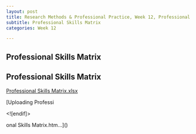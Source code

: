 ```yaml
---
layout: post
title: Research Methods & Professional Practice, Week 12, Professional Skills Matrix
subtitle: Professional Skills Matrix
categories: Week 12

--- 
```


## Professional Skills Matrix

## Professional Skills Matrix

[Professional Skills Matrix.xlsx](https://github.com/user-attachments/files/19762346/Professional.Skills.Matrix.xlsx)


[Uploading Professi<html xmlns:v="urn:schemas-microsoft-com:vml"
xmlns:o="urn:schemas-microsoft-com:office:office"
xmlns:x="urn:schemas-microsoft-com:office:excel"
xmlns="http://www.w3.org/TR/REC-html40">

<head>
<meta name="Excel Workbook Frameset">
<meta http-equiv=Content-Type content="text/html; charset=windows-1252">
<meta name=ProgId content=Excel.Sheet>
<meta name=Generator content="Microsoft Excel 15">
<link rel=File-List href="Professional%20Skills%20Matrix_files/filelist.xml">
<![if !supportTabStrip]>
<link id="shLink" href="Professional%20Skills%20Matrix_files/sheet001.htm">

<link id="shLink">

<script language="JavaScript">
<!--
 var c_lTabs=1;

 var c_rgszSh=new Array(c_lTabs);
 c_rgszSh[0] = "Skills�Matrix";



 var c_rgszClr=new Array(8);
 c_rgszClr[0]="window";
 c_rgszClr[1]="buttonface";
 c_rgszClr[2]="windowframe";
 c_rgszClr[3]="windowtext";
 c_rgszClr[4]="threedlightshadow";
 c_rgszClr[5]="threedhighlight";
 c_rgszClr[6]="threeddarkshadow";
 c_rgszClr[7]="threedshadow";

 var g_iShCur;
 var g_rglTabX=new Array(c_lTabs);

function fnGetIEVer()
{
 var ua=window.navigator.userAgent
 var msie=ua.indexOf("MSIE")
 if (msie>0 && window.navigator.platform=="Win32")
  return parseInt(ua.substring(msie+5,ua.indexOf(".", msie)));
 else
  return 0;
}

function fnBuildFrameset()
{
 var szHTML="<frameset rows=\"*,18\" border=0 width=0 frameborder=no framespacing=0>"+
  "<frame src=\""+document.all.item("shLink")[0].href+"\" name=\"frSheet\" noresize>"+
  "<frameset cols=\"54,*\" border=0 width=0 frameborder=no framespacing=0>"+
  "<frame src=\"\" name=\"frScroll\" marginwidth=0 marginheight=0 scrolling=no>"+
  "<frame src=\"\" name=\"frTabs\" marginwidth=0 marginheight=0 scrolling=no>"+
  "</frameset></frameset><plaintext>";

 with (document) {
  open("text/html","replace");
  write(szHTML);
  close();
 }

 fnBuildTabStrip();
}

function fnBuildTabStrip()
{
 var szHTML=
  "<html><head><style>.clScroll {font:8pt Courier New;color:"+c_rgszClr[6]+";cursor:default;line-height:10pt;}"+
  ".clScroll2 {font:10pt Arial;color:"+c_rgszClr[6]+";cursor:default;line-height:11pt;}</style></head>"+
  "<body onclick=\"event.returnValue=false;\" ondragstart=\"event.returnValue=false;\" onselectstart=\"event.returnValue=false;\" bgcolor="+c_rgszClr[4]+" topmargin=0 leftmargin=0><table cellpadding=0 cellspacing=0 width=100%>"+
  "<tr><td colspan=6 height=1 bgcolor="+c_rgszClr[2]+"></td></tr>"+
  "<tr><td style=\"font:1pt\">&nbsp;<td>"+
  "<td valign=top id=tdScroll class=\"clScroll\" onclick=\"parent.fnFastScrollTabs(0);\" onmouseover=\"parent.fnMouseOverScroll(0);\" onmouseout=\"parent.fnMouseOutScroll(0);\"><a>&#171;</a></td>"+
  "<td valign=top id=tdScroll class=\"clScroll2\" onclick=\"parent.fnScrollTabs(0);\" ondblclick=\"parent.fnScrollTabs(0);\" onmouseover=\"parent.fnMouseOverScroll(1);\" onmouseout=\"parent.fnMouseOutScroll(1);\"><a>&lt</a></td>"+
  "<td valign=top id=tdScroll class=\"clScroll2\" onclick=\"parent.fnScrollTabs(1);\" ondblclick=\"parent.fnScrollTabs(1);\" onmouseover=\"parent.fnMouseOverScroll(2);\" onmouseout=\"parent.fnMouseOutScroll(2);\"><a>&gt</a></td>"+
  "<td valign=top id=tdScroll class=\"clScroll\" onclick=\"parent.fnFastScrollTabs(1);\" onmouseover=\"parent.fnMouseOverScroll(3);\" onmouseout=\"parent.fnMouseOutScroll(3);\"><a>&#187;</a></td>"+
  "<td style=\"font:1pt\">&nbsp;<td></tr></table></body></html>";

 with (frames['frScroll'].document) {
  open("text/html","replace");
  write(szHTML);
  close();
 }

 szHTML =
  "<html><head>"+
  "<style>A:link,A:visited,A:active {text-decoration:none;"+"color:"+c_rgszClr[3]+";}"+
  ".clTab {cursor:hand;background:"+c_rgszClr[1]+";font:9pt Arial;padding-left:3px;padding-right:3px;text-align:center;}"+
  ".clBorder {background:"+c_rgszClr[2]+";font:1pt;}"+
  "</style></head><body onload=\"parent.fnInit();\" onselectstart=\"event.returnValue=false;\" ondragstart=\"event.returnValue=false;\" bgcolor="+c_rgszClr[4]+
  " topmargin=0 leftmargin=0><table id=tbTabs cellpadding=0 cellspacing=0>";

 var iCellCount=(c_lTabs+1)*2;

 var i;
 for (i=0;i<iCellCount;i+=2)
  szHTML+="<col width=1><col>";

 var iRow;
 for (iRow=0;iRow<6;iRow++) {

  szHTML+="<tr>";

  if (iRow==5)
   szHTML+="<td colspan="+iCellCount+"></td>";
  else {
   if (iRow==0) {
    for(i=0;i<iCellCount;i++)
     szHTML+="<td height=1 class=\"clBorder\"></td>";
   } else if (iRow==1) {
    for(i=0;i<c_lTabs;i++) {
     szHTML+="<td height=1 nowrap class=\"clBorder\">&nbsp;</td>";
     szHTML+=
      "<td id=tdTab height=1 nowrap class=\"clTab\" onmouseover=\"parent.fnMouseOverTab("+i+");\" onmouseout=\"parent.fnMouseOutTab("+i+");\">"+
      "<a href=\""+document.all.item("shLink")[i].href+"\" target=\"frSheet\" id=aTab>&nbsp;"+c_rgszSh[i]+"&nbsp;</a></td>";
    }
    szHTML+="<td id=tdTab height=1 nowrap class=\"clBorder\"><a id=aTab>&nbsp;</a></td><td width=100%></td>";
   } else if (iRow==2) {
    for (i=0;i<c_lTabs;i++)
     szHTML+="<td height=1></td><td height=1 class=\"clBorder\"></td>";
    szHTML+="<td height=1></td><td height=1></td>";
   } else if (iRow==3) {
    for (i=0;i<iCellCount;i++)
     szHTML+="<td height=1></td>";
   } else if (iRow==4) {
    for (i=0;i<c_lTabs;i++)
     szHTML+="<td height=1 width=1></td><td height=1></td>";
    szHTML+="<td height=1 width=1></td><td></td>";
   }
  }
  szHTML+="</tr>";
 }

 szHTML+="</table></body></html>";
 with (frames['frTabs'].document) {
  open("text/html","replace");
  charset=document.charset;
  write(szHTML);
  close();
 }
}

function fnInit()
{
 g_rglTabX[0]=0;
 var i;
 for (i=1;i<=c_lTabs;i++)
  with (frames['frTabs'].document.all.tbTabs.rows[1].cells[fnTabToCol(i-1)])
   g_rglTabX[i]=offsetLeft+offsetWidth-6;
}

function fnTabToCol(iTab)
{
 return 2*iTab+1;
}

function fnNextTab(fDir)
{
 var iNextTab=-1;
 var i;

 with (frames['frTabs'].document.body) {
  if (fDir==0) {
   if (scrollLeft>0) {
    for (i=0;i<c_lTabs&&g_rglTabX[i]<scrollLeft;i++);
    if (i<c_lTabs)
     iNextTab=i-1;
   }
  } else {
   if (g_rglTabX[c_lTabs]+6>offsetWidth+scrollLeft) {
    for (i=0;i<c_lTabs&&g_rglTabX[i]<=scrollLeft;i++);
    if (i<c_lTabs)
     iNextTab=i;
   }
  }
 }
 return iNextTab;
}

function fnScrollTabs(fDir)
{
 var iNextTab=fnNextTab(fDir);

 if (iNextTab>=0) {
  frames['frTabs'].scroll(g_rglTabX[iNextTab],0);
  return true;
 } else
  return false;
}

function fnFastScrollTabs(fDir)
{
 if (c_lTabs>16)
  frames['frTabs'].scroll(g_rglTabX[fDir?c_lTabs-1:0],0);
 else
  if (fnScrollTabs(fDir)>0) window.setTimeout("fnFastScrollTabs("+fDir+");",5);
}

function fnSetTabProps(iTab,fActive)
{
 var iCol=fnTabToCol(iTab);
 var i;

 if (iTab>=0) {
  with (frames['frTabs'].document.all) {
   with (tbTabs) {
    for (i=0;i<=4;i++) {
     with (rows[i]) {
      if (i==0)
       cells[iCol].style.background=c_rgszClr[fActive?0:2];
      else if (i>0 && i<4) {
       if (fActive) {
        cells[iCol-1].style.background=c_rgszClr[2];
        cells[iCol].style.background=c_rgszClr[0];
        cells[iCol+1].style.background=c_rgszClr[2];
       } else {
        if (i==1) {
         cells[iCol-1].style.background=c_rgszClr[2];
         cells[iCol].style.background=c_rgszClr[1];
         cells[iCol+1].style.background=c_rgszClr[2];
        } else {
         cells[iCol-1].style.background=c_rgszClr[4];
         cells[iCol].style.background=c_rgszClr[(i==2)?2:4];
         cells[iCol+1].style.background=c_rgszClr[4];
        }
       }
      } else
       cells[iCol].style.background=c_rgszClr[fActive?2:4];
     }
    }
   }
   with (aTab[iTab].style) {
    cursor=(fActive?"default":"hand");
    color=c_rgszClr[3];
   }
  }
 }
}

function fnMouseOverScroll(iCtl)
{
 frames['frScroll'].document.all.tdScroll[iCtl].style.color=c_rgszClr[7];
}

function fnMouseOutScroll(iCtl)
{
 frames['frScroll'].document.all.tdScroll[iCtl].style.color=c_rgszClr[6];
}

function fnMouseOverTab(iTab)
{
 if (iTab!=g_iShCur) {
  var iCol=fnTabToCol(iTab);
  with (frames['frTabs'].document.all) {
   tdTab[iTab].style.background=c_rgszClr[5];
  }
 }
}

function fnMouseOutTab(iTab)
{
 if (iTab>=0) {
  var elFrom=frames['frTabs'].event.srcElement;
  var elTo=frames['frTabs'].event.toElement;

  if ((!elTo) ||
   (elFrom.tagName==elTo.tagName) ||
   (elTo.tagName=="A" && elTo.parentElement!=elFrom) ||
   (elFrom.tagName=="A" && elFrom.parentElement!=elTo)) {

   if (iTab!=g_iShCur) {
    with (frames['frTabs'].document.all) {
     tdTab[iTab].style.background=c_rgszClr[1];
    }
   }
  }
 }
}

function fnSetActiveSheet(iSh)
{
 if (iSh!=g_iShCur) {
  fnSetTabProps(g_iShCur,false);
  fnSetTabProps(iSh,true);
  g_iShCur=iSh;
 }
}

 window.g_iIEVer=fnGetIEVer();
 if (window.g_iIEVer>=4)
  fnBuildFrameset();
//-->
</script>
<![endif]><!--[if gte mso 9]><xml>
 <x:ExcelWorkbook>
  <x:ExcelWorksheets>
   <x:ExcelWorksheet>
    <x:Name>Skills Matrix</x:Name>
    <x:WorksheetSource HRef="Professional%20Skills%20Matrix_files/sheet001.htm"/>
   </x:ExcelWorksheet>
  </x:ExcelWorksheets>
  <x:Stylesheet HRef="Professional%20Skills%20Matrix_files/stylesheet.css"/>
  <x:WindowHeight>9330</x:WindowHeight>
  <x:WindowWidth>21570</x:WindowWidth>
  <x:WindowTopX>32767</x:WindowTopX>
  <x:WindowTopY>32767</x:WindowTopY>
  <x:ProtectStructure>False</x:ProtectStructure>
  <x:ProtectWindows>False</x:ProtectWindows>
 </x:ExcelWorkbook>
</xml><![endif]-->
</head>

<frameset rows="*,39" border=0 width=0 frameborder=no framespacing=0>
 <frame src="Professional%20Skills%20Matrix_files/sheet001.htm" name="frSheet">
 <frame src="Professional%20Skills%20Matrix_files/tabstrip.htm" name="frTabs" marginwidth=0 marginheight=0>
 <noframes>
  <body>
   <p>This page uses frames, but your browser doesn't support them.</p>
  </body>
 </noframes>
</frameset>
</html>
onal Skills Matrix.htm…]()


